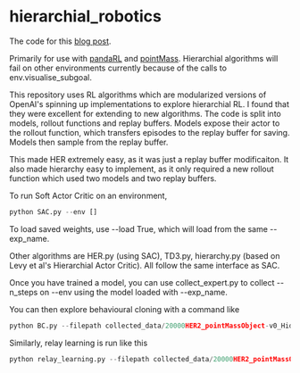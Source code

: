 # hierarchial_robotics
The code for this [blog post](https://sholtodouglas.github.io/DoesHierarchialRLWorkYet/). 

Primarily for use with [pandaRL](https://github.com/sholtodouglas/pandaRL) and [pointMass](https://github.com/sholtodouglas/pointMass). Hierarchial algorithms will fail on other environments currently because of the calls to env.visualise_subgoal. 

This repository uses RL algorithms which are modularized versions of OpenAI's spinning up implementations to explore hierarchial RL. I found that they were excellent for extending to new algorithms. The code is split into models, rollout functions and replay buffers. Models expose their actor to the rollout function, which transfers episodes to the replay buffer for saving. Models then sample from the replay buffer. 

This made HER extremely easy, as it was just a replay buffer modificaiton. It also made hierarchy easy to implement, as it only required a new rollout function which used two models and two replay buffers. 

To run Soft Actor Critic on an environment, 

```python
python SAC.py --env []
```
To load saved weights, use --load True, which will load from the same --exp_name.

Other algorithms are HER.py (using SAC), TD3.py, hierarchy.py (based on Levy et al's Hierarchial Actor Critic). All follow the same interface as SAC. 

Once you have trained a model, you can use collect_expert.py to collect --n_steps on --env using the model loaded with --exp_name. 

You can then explore behavioural cloning with a command like 

```python
python BC.py --filepath collected_data/20000HER2_pointMassObject-v0_Hidden_256l_2.npz --env pointMassObject-v0
```

Similarly, relay learning is run like this 

```python
python relay_learning.py --filepath collected_data/20000HER2_pointMassObject-v0_Hidden_256l_2.npz --env pointMassObject-v0
```

